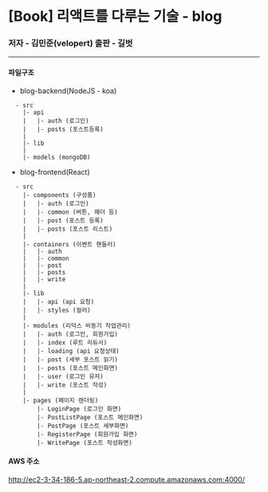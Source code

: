 # [Book] 리액트를 다루는 기술 - blog
### 저자 - 김민준(velopert) 출판 - 길벗

------------

#### 파일구조
* blog-backend(NodeJS - koa)
``` 
  - src
    |- api
    |   |- auth (로그인) 
    |   |- posts (포스트등록)
    |
    |- lib 
    |
    |- models (mongoDB)
```
* blog-frontend(React)
``` 
  - src
    |- components (구성품)
    |   |- auth (로그인) 
    |   |- common (버튼, 헤더 등)
    |   |- post (포스트 등록)
    |   |- posts (포스트 리스트)
    |
    |- containers (이벤트 핸들러)
    |   |- auth 
    |   |- common 
    |   |- post
    |   |- posts
    |   |- write
    |
    |- lib
    |   |- api (api 요청)
    |   |- styles (컬러)
    |
    |- modules (리덕스 비동기 작업관리)
    |   |- auth (로그인, 회원가입)
    |   |- index (루트 리듀서)
    |   |- loading (api 요청상태)
    |   |- post (세부 포스트 읽기)
    |   |- posts (포스트 메인화면)
    |   |- user (로그인 유저)
    |   |- write (포스트 작성)
    |
    |- pages (페이지 렌더링)
        |- LoginPage (로그인 화면)
        |- PostListPage (포스트 메인화면)
        |- PostPage (포스트 세부화면)
        |- RegisterPage (회원가입 화면)
        |- WritePage (포스트 작성화면)
```

#### AWS 주소
http://ec2-3-34-186-5.ap-northeast-2.compute.amazonaws.com:4000/
